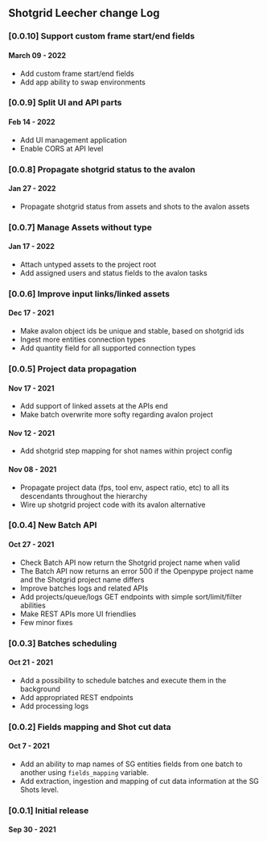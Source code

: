## Shotgrid Leecher change Log

### [0.0.10] Support custom frame start/end fields
#### March 09 - 2022
  - Add custom frame start/end fields
  - Add app ability to swap environments
### [0.0.9] Split UI and API parts
#### Feb 14 - 2022
  - Add UI management application
  - Enable CORS at API level
### [0.0.8] Propagate shotgrid status to the avalon
#### Jan 27 - 2022
  - Propagate shotgrid status from assets and shots to the avalon assets
### [0.0.7] Manage Assets without type
#### Jan 17 - 2022
  - Attach untyped assets to the project root
  - Add assigned users and status fields to the avalon tasks
### [0.0.6] Improve input links/linked assets
#### Dec 17 - 2021
 - Make avalon object ids be unique and stable, based on shotgrid ids
 - Ingest more entities connection types
 - Add quantity field for all supported connection types
### [0.0.5] Project data propagation
#### Nov 17 - 2021
 - Add support of linked assets at the APIs end
 - Make batch overwrite more softy regarding avalon project
#### Nov 12 - 2021
 - Add shotgrid step mapping for shot names within project config
#### Nov 08 - 2021
 - Propagate project data (fps, tool env, aspect ratio, etc) to all its descendants throughout the hierarchy
 - Wire up shotgrid project code with its avalon alternative

### [0.0.4] New Batch API
#### Oct 27 - 2021
 - Check Batch API now return the Shotgrid project name when valid
 - The Batch API now returns an error 500 if the Openpype project name and the Shotgrid project name differs
 - Improve batches logs and related APIs
 - Add projects/queue/logs GET endpoints with simple sort/limit/filter abilities
 - Make REST APIs more UI friendlies
 - Few minor fixes

### [0.0.3] Batches scheduling
#### Oct 21 - 2021
 - Add a possibility to schedule batches and execute them in the background
 - Add appropriated REST endpoints
 - Add processing logs

### [0.0.2] Fields mapping and Shot cut data
#### Oct 7 - 2021
 - Add an ability to map names of SG entities fields from one batch to another using `fields_mapping` variable.
 - Add extraction, ingestion and mapping of cut data information at the SG Shots level.

### [0.0.1] Initial release
#### Sep 30 - 2021
